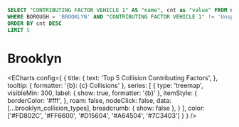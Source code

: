 ```sql brooklyn_collision_types
SELECT "CONTRIBUTING FACTOR VEHICLE 1" AS "name", cnt as "value" FROM ny_collisions.fct_borough_colision_types
WHERE BOROUGH = 'BROOKLYN' AND "CONTRIBUTING FACTOR VEHICLE 1" != 'Unspecified'
ORDER BY cnt DESC
LIMIT 5

```
# Brooklyn

<ECharts config={
    {
      title: {
        text: 'Top 5 Collision Contributing Factors',
      },
        tooltip: {
            formatter: '{b}: {c} Collisions'
        },
      series: [
        {
          type: 'treemap',
          visibleMin: 300,
          label: {
            show: true,
            formatter: '{b}'
          },
          itemStyle: {
            borderColor: '#fff',
          },
          roam: false,
          nodeClick: false,
          data: [...brooklyn_collision_types],
          breadcrumb: {
            show: false
          },
        }
      ],
      color: ['#FD802C',
        '#FF6600',
        '#D15604',
        '#A64504',
        '#7C3403']
      }
    }
/>